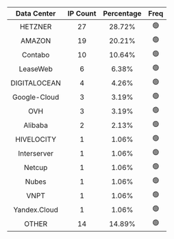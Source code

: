 | Data Center | IP Count | Percentage | Freq |
|:------------:|:--------:|:-----------:|:-----:|
| HETZNER | 27 | 28.72% | 🟢 |
| AMAZON | 19 | 20.21% | 🟢 |
| Contabo | 10 | 10.64% | 🟢 |
| LeaseWeb | 6 | 6.38% | 🟢 |
| DIGITALOCEAN | 4 | 4.26% | 🟢 |
| Google-Cloud | 3 | 3.19% | 🟢 |
| OVH | 3 | 3.19% | 🟢 |
| Alibaba | 2 | 2.13% | 🟢 |
| HIVELOCITY | 1 | 1.06% | 🟢 |
| Interserver | 1 | 1.06% | 🟢 |
| Netcup | 1 | 1.06% | 🟢 |
| Nubes | 1 | 1.06% | 🟢 |
| VNPT | 1 | 1.06% | 🟢 |
| Yandex.Cloud | 1 | 1.06% | 🟢 |
| OTHER | 14 | 14.89% | 🟢 |